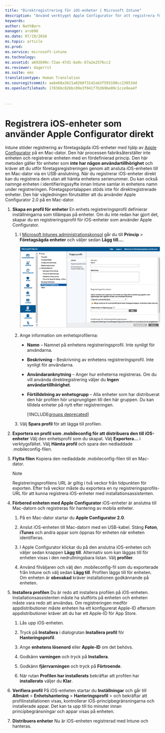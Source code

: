 ```yaml
---
title: "Direktregistrering för iOS-enheter | Microsoft Intune"
description: "Använd verktyget Apple Configurator för att registrera företagsägda iOS-enheter direkt med en fördefinierade princip genom att ansluta dem via USB till en Mac-dator."
keywords: 
author: NathBarn
manager: arob98
ms.date: 07/19/2016
ms.topic: article
ms.prod: 
ms.service: microsoft-intune
ms.technology: 
ms.assetid: a692b90c-72ae-47d1-ba9c-67a2e2576cc2
ms.reviewer: dagerrit
ms.suite: ems
translationtype: Human Translation
ms.sourcegitcommit: aabe68a3621a02b8f3142ab3f593190cc23053dd
ms.openlocfilehash: 17836bc826bc89e3f041f7b369be09c1cce9ea4f


---
```


# Registrera iOS-enheter som använder Apple Configurator direkt
Intune stöder registrering av företagsägda iOS-enheter med hjälp av [Apple Configurator](http://go.microsoft.com/fwlink/?LinkId=518017) på en Mac-dator. Den här processen fabriksåterställer inte enheten och registrerar enheten med en fördefinierad princip. Den här metoden gäller för enheter som **inte har någon användartillhörighet** och kräver att du utför företagsregistreringen genom att ansluta iOS-enheten till en Mac-dator via en USB-anslutning. När du registrerar iOS-enheter direkt kan du registrera dem utan att hämta enhetens serienummer. Du kan också namnge enheten i identifieringssyfte innan Intune samlar in enhetens namn under registreringen. Företagsportalappen stöds inte för direktregistrerade enheter. Den här vägledningen förutsätter att du använder Apple Configurator 2.0 på en Mac-dator.

1.  **Skapa en profil för enheter** En enhets registreringsprofil definierar inställningarna som tillämpas på enheter. Om du inte redan har gjort det, skapar du en registreringsprofil för iOS-enheter som använder Apple Configurator.

    1.  I [Microsoft Intunes administrationskonsol](http://manage.microsoft.com) går du till **Princip** &gt; **Företagsägda enheter** och väljer sedan **Lägg till...**.

        ![Skapa sida för mobilenhetsregistrering](../media/pol-sa-corp-enroll.png)

    2.  Ange information om enhetsprofilerna:

        -   **Namn** – Namnet på enhetens registreringsprofil. Inte synligt för användarna.

        -   **Beskrivning** – Beskrivning av enhetens registreringsprofil. Inte synligt för användarna.

        -   **Användaranknytning** – Anger hur enheterna registreras. Om du vill använda direktregistrering väljer du **Ingen användartillhörighet**.

        -   **Förtilldelning av enhetsgrupp** – Alla enheter som har distribuerat den här profilen hör ursprungligen till den här gruppen. Du kan tilldela enheter på nytt efter registreringen.

            [!INCLUDE[groups deprecated](../includes/group-deprecation.md)]

    3.  Välj **Spara profil** för att lägga till profilen.

5.  **Exportera en profil som .mobileconfig för att distribuera den till iOS-enheter** Välj den enhetsprofil som du skapat. Välj **Exportera...** i verktygsfältet. Välj **Hämta profil** och spara den nedladdade .mobileconfig-filen.

6.  **Flytta filen** Kopiera den nedladdade .mobileconfig-filen till en Mac-dator.
    > [!NOTE]
    > Registreringsprofilens URL är giltig i två veckor från tidpunkten för exporten. Efter två veckor måste du exportera en ny registreringsprofils-URL för att kunna registrera iOS-enheter med installationsassistenten.
7.  **Förbered enheten med Apple Configurator** iOS-enheter är anslutna till Mac-datorn och registreras för hantering av mobila enheter.

    1.  På en Mac-dator startar du **Apple Configurator 2.0**.

    2.  Anslut iOS-enheten till Mac-datorn med en USB-kabel. Stäng **Foton**, **iTunes** och andra appar som öppnas för enheten när enheten identifieras.

    3.  I Apple Configurator klickar du på den anslutna iOS-enheten och väljer sedan knappen **Lägg till**. Alternativ som kan läggas till för enheten visas i den nedrullningsbara listan. Välj **profiler**.

    4.  Använd filväljaren och välj den .mobileconfig-fil som du exporterade från Intune och välj sedan **Lägg till**. Profilen läggs till för enheten.  Om enheten är **obevakad** kräver installationen godkännande på enheten.

8.  **Installera profilen** Du är redo att installera profilen på iOS-enheten. Installationsassistenten måste ha slutförts på enheten och enheten måste vara redo att användas.  Om registreringen medför appdistributioner måste enheten ha ett konfigurerat Apple-ID eftersom appdistributioner kräver att du har ett Apple-ID för App Store.

    1.  Lås upp iOS-enheten.

    2.  Tryck på **Installera** i dialogrutan **Installera profil** för **Hanteringsprofil**.

    3.  Ange **enhetens lösenord** eller **Apple-ID** om det behövs.

    4.  Godkänn **varningen** och tryck på **Installera**.

    5.  Godkänn **fjärrvarningen** och tryck på **Förtroende**.

    6.  När rutan **Profilen har installerats** bekräftar att profilen har **installerats** väljer du **Klar**.

9. **Verifiera profil**
    På iOS-enheten startar du **Inställningar** och går till **Allmänt** &gt; **Enhetshantering** &gt; **Hanteringsprofil** &gt; och bekräftar att profilinstallationen visas, kontrollerar iOS-principbegränsningarna och installerade appar. Det kan ta upp till tio minuter innan principbegränsningar och appar visas på enheten.

10. **Distribuera enheter** Nu är iOS-enheten registrerad med Intune och hanteras.



<!--HONumber=Aug16_HO1-->


